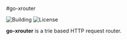 #go-xrouter

![Building](https://img.shields.io/badge/building-devel-yellow.svg)
![License](https://img.shields.io/badge/license-MIT-blue.svg)

**go-xrouter** is a trie based HTTP request router.

